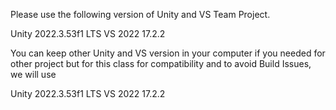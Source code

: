 Please use the following version of Unity and VS Team Project. 

Unity 2022.3.53f1 LTS
VS 2022 17.2.2

You can keep other Unity and VS version in your computer if you needed for other project but for this class for compatibility and to avoid Build Issues, we will use 

Unity 2022.3.53f1 LTS
VS 2022 17.2.2
